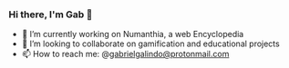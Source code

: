 ### Hi there, I'm Gab 👋



- 🔭 I’m currently working on Numanthia, a web Encyclopedia
- 👯 I’m looking to collaborate on gamification and educational projects
- 📫 How to reach me: @gabrielgalindo@protonmail.com



